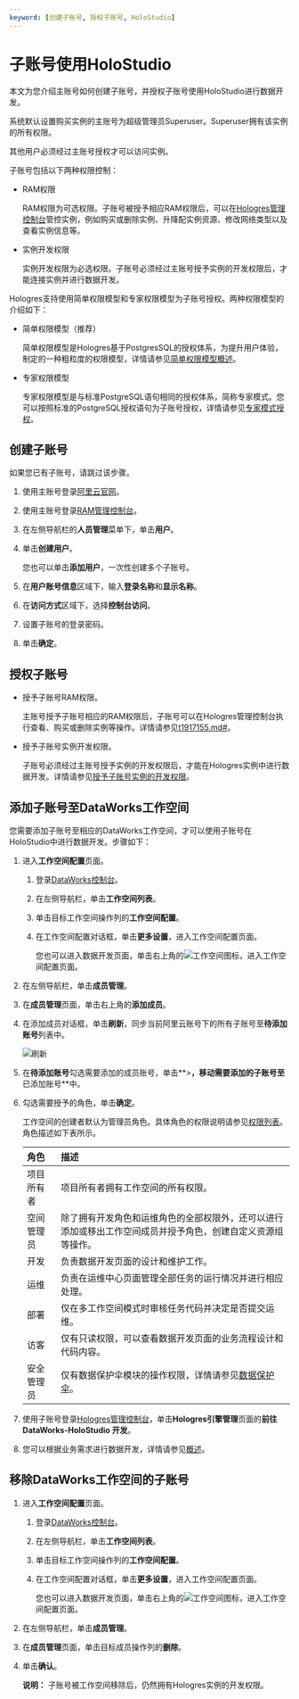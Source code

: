 ```yaml
---
keyword: [创建子账号, 授权子账号, HoloStudio]
---
```


# 子账号使用HoloStudio

本文为您介绍主账号如何创建子账号，并授权子账号使用HoloStudio进行数据开发。

系统默认设置购买实例的主账号为超级管理员Superuser。Superuser拥有该实例的所有权限。

其他用户必须经过主账号授权才可以访问实例。

子账号包括以下两种权限控制：

-   RAM权限

    RAM权限为可选权限。子账号被授予相应RAM权限后，可以在[Hologres管理控制台](https://hologram.console.aliyun.com/#/instance)管控实例，例如购买或删除实例、升降配实例资源、修改网络类型以及查看实例信息等。

-   实例开发权限

    实例开发权限为必选权限。子账号必须经过主账号授予实例的开发权限后，才能连接实例并进行数据开发。


Hologres支持使用简单权限模型和专家权限模型为子账号授权。两种权限模型的介绍如下：

-   简单权限模型（推荐）

    简单权限模型是Hologres基于PostgresSQL的授权体系，为提升用户体验，制定的一种粗粒度的权限模型，详情请参见[简单权限模型概述](/cn.zh-CN/用户授权及角色管理/简单权限模型/简单权限模型概述.md)。

-   专家权限模型

    专家权限模型是与标准PostgreSQL语句相同的授权体系，简称专家模式。您可以按照标准的PostgreSQL授权语句为子账号授权，详情请参见[专家模式授权](/cn.zh-CN/用户授权及角色管理/专家模式授权.md)。


## 创建子账号

如果您已有子账号，请跳过该步骤。

1.  使用主账号登录[阿里云官网](https://www.aliyun.com)。

2.  使用主账号登录[RAM管理控制台](https://ram.console.aliyun.com/overview)。

3.  在左侧导航栏的**人员管理**菜单下，单击**用户**。

4.  单击**创建用户**。

    您也可以单击**添加用户**，一次性创建多个子账号。

5.  在**用户账号信息**区域下，输入**登录名称**和**显示名称**。

6.  在**访问方式**区域下，选择**控制台访问**。

7.  设置子账号的登录密码。

8.  单击**确定**。


## 授权子账号

-   授予子账号RAM权限。

    主账号授予子账号相应的RAM权限后，子账号可以在Hologres管理控制台执行查看、购买或删除实例等操作。详情请参见[t1917155.md\#](/cn.zh-CN/用户授权及角色管理/子账号使用Hologres/授予子账号RAM权限.md)。

-   授予子账号实例开发权限。

    子账号必须经过主账号授予实例的开发权限后，才能在Hologres实例中进行数据开发。详情请参见[授予子账号实例的开发权限](/cn.zh-CN/用户授权及角色管理/子账号使用Hologres/授予子账号实例的开发权限.md)。


## 添加子账号至DataWorks工作空间

您需要添加子账号至相应的DataWorks工作空间，才可以使用子账号在HoloStudio中进行数据开发。步骤如下：

1.  进入**工作空间配置**页面。

    1.  登录[DataWorks控制台](https://workbench.data.aliyun.com/console)。

    2.  在左侧导航栏，单击**工作空间列表**。

    3.  单击目标工作空间操作列的**工作空间配置**。

    4.  在工作空间配置对话框，单击**更多设置**，进入工作空间配置页面。

        您也可以进入数据开发页面，单击右上角的![工作空间](https://static-aliyun-doc.oss-accelerate.aliyuncs.com/assets/img/zh-CN/4677438951/p97310.png)图标，进入工作空间配置页面。

2.  在左侧导航栏，单击**成员管理**。

3.  在**成员管理**页面，单击右上角的**添加成员**。

4.  在添加成员对话框，单击**刷新**，同步当前阿里云账号下的所有子账号至**待添加账号**列表中。

    ![刷新](https://static-aliyun-doc.oss-accelerate.aliyuncs.com/assets/img/zh-CN/4677438951/p97315.png)

5.  在**待添加账号**勾选需要添加的成员账号，单击**\>**，移动需要添加的子账号至**已添加账号**中。

6.  勾选需要授予的角色，单击**确定**。

    工作空间的创建者默认为管理员角色。具体角色的权限说明请参见[权限列表]()。角色描述如下表所示。

    |角色|描述|
    |:-|:-|
    |项目所有者|项目所有者拥有工作空间的所有权限。|
    |空间管理员|除了拥有开发角色和运维角色的全部权限外，还可以进行添加或移出工作空间成员并授予角色，创建自定义资源组等操作。|
    |开发|负责数据开发页面的设计和维护工作。|
    |运维|负责在运维中心页面管理全部任务的运行情况并进行相应处理。|
    |部署|仅在多工作空间模式时审核任务代码并决定是否提交运维。|
    |访客|仅有只读权限，可以查看数据开发页面的业务流程设计和代码内容。|
    |安全管理员|仅有数据保护伞模块的操作权限，详情请参见[数据保护伞]()。|

7.  使用子账号登录[Hologres管理控制台](https://hologram.console.aliyun.com/#/instance)，单击**Hologres引擎管理**页面的**前往 DataWorks-HoloStudio 开发**。

8.  您可以根据业务需求进行数据开发，详情请参见[概述](/cn.zh-CN/基于HoloStudio的开发/数据开发/概述.md)。


## 移除DataWorks工作空间的子账号

1.  进入**工作空间配置**页面。

    1.  登录[DataWorks控制台](https://workbench.data.aliyun.com/console)。

    2.  在左侧导航栏，单击**工作空间列表**。

    3.  单击目标工作空间操作列的**工作空间配置**。

    4.  在工作空间配置对话框，单击**更多设置**，进入工作空间配置页面。

        您也可以进入数据开发页面，单击右上角的![工作空间](https://static-aliyun-doc.oss-accelerate.aliyuncs.com/assets/img/zh-CN/4677438951/p97310.png)图标，进入工作空间配置页面。

2.  在左侧导航栏，单击**成员管理**。

3.  在**成员管理**页面，单击目标成员操作列的**删除**。

4.  单击**确认**。

    **说明：** 子账号被工作空间移除后，仍然拥有Hologres实例的开发权限。



